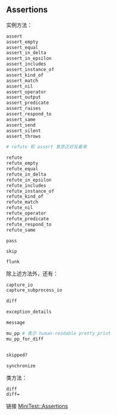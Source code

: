 ## Assertions

实例方法：

```ruby
assert
assert_empty
assert_equal
assert_in_delta
assert_in_epsilon
assert_includes
assert_instance_of
assert_kind_of
assert_match
assert_nil
assert_operator
assert_output
assert_predicate
assert_raises
assert_respond_to
assert_same
assert_send
assert_silent
assert_throws

# refute 和 assert 意思正好反着来

refute
refute_empty
refute_equal
refute_in_delta
refute_in_epsilon
refute_includes
refute_instance_of
refute_kind_of
refute_match
refute_nil
refute_operator
refute_predicate
refute_respond_to
refute_same
```

```
pass

skip

flunk
```

除上述方法外，还有：

```ruby
capture_io
capture_subprocess_io

diff

exception_details

message

mu_pp # 表示 human-readable pretty_print
mu_pp_for_diff


skipped?

synchronize
```

类方法：

```
diff
diff=
```

链接 [MiniTest::Assertions](http://www.ruby-doc.org/stdlib-2.1.2/libdoc/minitest/rdoc/MiniTest/Assertions.html)
